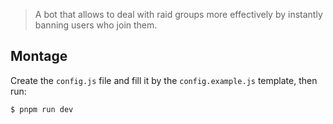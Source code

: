 > A bot that allows to deal with raid groups more effectively by instantly banning users who join them.

## Montage

Create the `config.js` file and fill it by the `config.example.js` template, then run:

```
$ pnpm run dev
```
